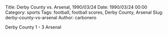 Title: Derby County vs. Arsenal, 1990/03/24
Date: 1990/03/24 00:00
Category: sports
Tags: football, football scores, Derby County, Arsenal
Slug: derby-county-vs-arsenal
Author: carbonero


Derby County 1 - 3 Arsenal

